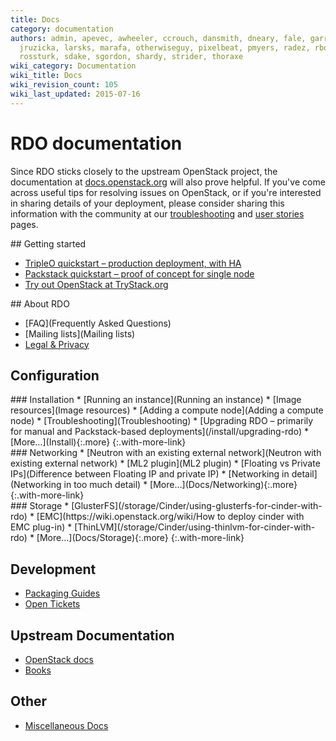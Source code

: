 ```yaml
---
title: Docs
category: documentation
authors: admin, apevec, awheeler, ccrouch, dansmith, dneary, fale, garrett, jlibosva,
  jruzicka, larsks, marafa, otherwiseguy, pixelbeat, pmyers, radez, rbowen, rkukura,
  rossturk, sdake, sgordon, shardy, strider, thoraxe
wiki_category: Documentation
wiki_title: Docs
wiki_revision_count: 105
wiki_last_updated: 2015-07-16
---
```


# RDO documentation

Since RDO sticks closely to the upstream OpenStack project, the documentation at [docs.openstack.org](http://docs.openstack.org) will also prove helpful. If you've come across useful tips for resolving issues on OpenStack, or if you're interested in sharing details of your deployment, please consider sharing this information with the community at our [troubleshooting](troubleshooting) and [user stories](/user-stories/) pages.

<div class="splits">

<div class="split-third">
## Getting started

* [TripleO quickstart &ndash; production deployment, with HA](/tripleo)
* [Packstack quickstart &ndash; proof of concept for single node](/install/quickstart)
* [Try out OpenStack at TryStack.org](http://trystack.org/)
</div>

<div class="split-third with-more">
## About RDO

* [FAQ](Frequently Asked Questions)
* [Mailing lists](Mailing lists)
* [Legal & Privacy](Legal)
</div>

</div>

## Configuration

<div class="splits">

<div class="split-third with-more">
### Installation
* [Running an instance](Running an instance)
* [Image resources](Image resources)
* [Adding a compute node](Adding a compute node)
* [Troubleshooting](Troubleshooting)
* [Upgrading RDO &ndash; primarily for manual and Packstack-based deployments](/install/upgrading-rdo)
* [More&hellip;](Install){:.more}
{:.with-more-link}
</div>

<div class="split-third with-more">
### Networking
* [Neutron with an existing external network](Neutron with existing external network)
* [ML2 plugin](ML2 plugin)
* [Floating vs Private IPs](Difference between Floating IP and private IP)
* [Networking in detail](Networking in too much detail)
* [More&hellip;](Docs/Networking){:.more}
{:.with-more-link}
</div>

<div class="split-third">
### Storage
* [GlusterFS](/storage/Cinder/using-glusterfs-for-cinder-with-rdo)
* [EMC](https://wiki.openstack.org/wiki/How to deploy cinder with EMC plug-in)
* [ThinLVM](/storage/Cinder/using-thinlvm-for-cinder-with-rdo)
* [More&hellip;](Docs/Storage){:.more}
{:.with-more-link}
</div>

</div>

## Development

* [Packaging Guides](/documentation/packaging)
* [Open
  Tickets](https://bugzilla.redhat.com/buglist.cgi?product=RDO&query_format=advanced&bug_status=NEW&bug_status=ASSIGNED)

## Upstream Documentation

* [OpenStack docs](http://docs.openstack.org/)
* [Books](/documentation/books)

## Other

* [Miscellaneous Docs](Docs/Misc)

